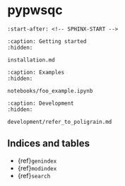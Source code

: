 # pypwsqc

```{include} ../README.md
:start-after: <!-- SPHINX-START -->
```

```{toctree}
:caption: Getting started
:hidden:

installation.md
```

```{toctree}
:caption: Examples
:hidden:

notebooks/foo_example.ipynb
```

```{toctree}
:caption: Development
:hidden:

development/refer_to_poligrain.md
```

## Indices and tables

- {ref}`genindex`
- {ref}`modindex`
- {ref}`search`
